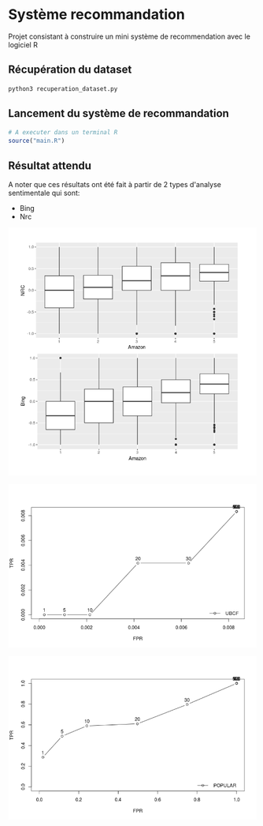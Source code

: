# Système recommandation

Projet consistant à construire un mini système de recommendation avec le logiciel R

## Récupération du dataset

```bash
python3 recuperation_dataset.py
```

## Lancement du système de recommandation

```R
# A executer dans un terminal R
source("main.R")
```

## Résultat attendu

A noter que ces résultats ont été fait à partir de 2 types d'analyse sentimentale qui sont:

- Bing
- Nrc

<p align="center">
  <img src="img/score_revue.png"
  alt="Score revue"/>
</p>

<p align="center">
  <img src="img/Rplot.png"
  alt="Recommandation 1"/>
</p>

<p align="center">
  <img src="img/Rplot01.png"
  alt="Recommandation 2"/>
</p>
